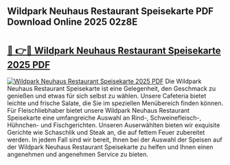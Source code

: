 ## Wildpark Neuhaus Restaurant Speisekarte PDF Download Online 2025 02z8E

# <h2><a href="http://gcbhz3w.nevu.top/?p=Wildpark+Neuhaus+Restaurant+Speisekarte">🔗 👉🔴 Wildpark Neuhaus Restaurant Speisekarte 2025 PDF</a></h2>

[![Wildpark Neuhaus Restaurant Speisekarte 2025 PDF](https://i.imgur.com/dBaPXMq.png)](http://gcbhz3w.nevu.top/?p=Wildpark+Neuhaus+Restaurant+Speisekarte)
Die Wildpark Neuhaus Restaurant Speisekarte ist eine Gelegenheit, den Geschmack zu genießen und etwas für sich selbst zu wählen. Unsere Cafeteria bietet leichte und frische Salate, die Sie im speziellen Menübereich finden können. Für Fleischliebhaber bietet unsere Wildpark Neuhaus Restaurant Speisekarte eine umfangreiche Auswahl an Rind-, Schweinefleisch-, Hühnchen- und Fischgerichten. Unseren Auserwählten bieten wir exquisite Gerichte wie Schaschlik und Steak an, die auf fettem Feuer zubereitet werden. In jedem Fall sind wir bereit, Ihnen bei der Auswahl der Speisen auf der Wildpark Neuhaus Restaurant Speisekarte zu helfen und Ihnen einen angenehmen und angenehmen Service zu bieten.
